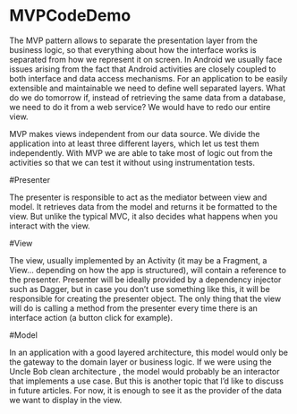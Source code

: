 # MVPCodeDemo
The MVP pattern allows to separate the presentation layer from the business logic, so that everything about how the interface works is separated from how we represent it on screen.
In Android we usually face issues arising from the fact that Android activities are closely coupled to both interface and data access mechanisms.
For an application to be easily extensible and maintainable we need to define well separated layers. What do we do tomorrow if, instead of retrieving the same data from a database, we need to do it from a web service? We would have to redo our entire view.

MVP makes views independent from our data source. We divide the application into at least three different layers, which let us test them independently. With MVP we are able to take most of logic out from the activities so that we can test it without using instrumentation tests.

#Presenter

The presenter is responsible to act as the mediator between view and model. It retrieves data from the model and returns it be formatted to the view. But unlike the typical MVC, it also decides what happens when you interact with the view.

#View

The view, usually implemented by an Activity (it may be a Fragment, a View… depending on how the app is structured), will contain a reference to the presenter. Presenter will be ideally provided by a dependency injector such as Dagger, but in case you don’t use something like this, it will be responsible for creating the presenter object. The only thing that the view will do is calling a method from the presenter every time there is an interface action (a button click for example).

#Model

In an application with a good layered architecture, this model would only be the gateway to the domain layer or business logic. If we were using the Uncle Bob clean architecture , the model would probably be an interactor that implements a use case. But this is another topic that I’d like to discuss in future articles. For now, it is enough to see it as the provider of the data we want to display in the view.
